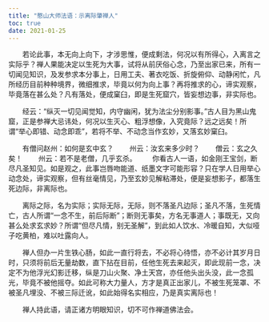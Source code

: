```yaml
---
title: "憨山大师法语：示离际肇禅人"
toc: true
date: 2021-01-25
---
```



　　若论此事，本无向上向下，才涉思惟，便成剩法，何况以有所得心，入离言之实际乎？禅人果能决定以生死为大事，试将从前厌俗心念，乃至出家已来，所有一切闻见知识，及发参求本分事上，日用工夫、著衣吃饭、折旋俯仰、动静闲忙，凡所经历目前种种境界，微细推求，毕竟以何为向上事？再将推求的心，谛实观察，毕竟落在甚么处？凡有落处，便成窠臼，即是生死窟穴，皆妄想边事，非实际也。

　　经云：“纵灭一切见闻觉知，内守幽闲，犹为法尘分别影事。”古人目为黑山鬼窟，正是参禅大忌讳处，何况以生灭心、粗浮想像，入究竟际？远之远矣！所谓“举心即错、动念即乖”，若将不举、不动念当作玄妙，又落玄妙窠臼。

　　有僧问赵州：如何是玄中玄？
　　州云：汝玄来多少时？
　　僧云：玄之久矣！
　　州云：若不是老僧，几乎玄杀。
　　你看古人一语，如金刚王宝剑，断尽凡圣知见。如是观之，此事岂唇吻能道、纸墨文字可能形容？只在学人日用举心动念处，谛实观察，但有丝毫情见，乃至玄妙见解粘滞处，便是妄想影子，都落生死边际，非离际也。

　　离际之际，名为实际；实际无际，无际，则不落圣凡边际；圣凡不落，生死情亡，古人所谓“一念不生，前后际断”；断则无事矣，方名无事道人；事既无，又向甚么处求玄求妙？所谓“但尽凡情，别无圣解”，到此如人饮水、冷暖自知，大似哑子吃黄柏，难以吐露向人。

　　禅人但办一片生铁心肠，如此一直行将去，不必将心待悟，亦不必计其岁月日时，只须将前后无量劫数，直下拈在目前，任他生死去来起灭，即此现前一念，决定不为他浮光幻影迁移，纵是刀山火聚、净土天宫，亦任他头出头没，此一念孤光，毕竟不被他摇夺。如此可称大力量人，方才是真正出家儿，不被生死笼罩、不被圣凡埋没、不被三际迁讹，如此始得名实相应，乃是真实离际也！

　　禅人持此语，请正诸方明眼知识，切不可作禅道佛法会。
